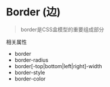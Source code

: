 # Border (边)

> border是CSS盒模型的重要组成部分

相关属性
- border
- border-radius
- border[-top|bottom|left|right]-width
- border-style
- border-color
